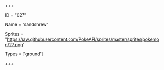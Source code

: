 




+++

ID = "027"

Name = "sandshrew"

Sprites = "https://raw.githubusercontent.com/PokeAPI/sprites/master/sprites/pokemon/27.png"

Types = ['ground']

+++

